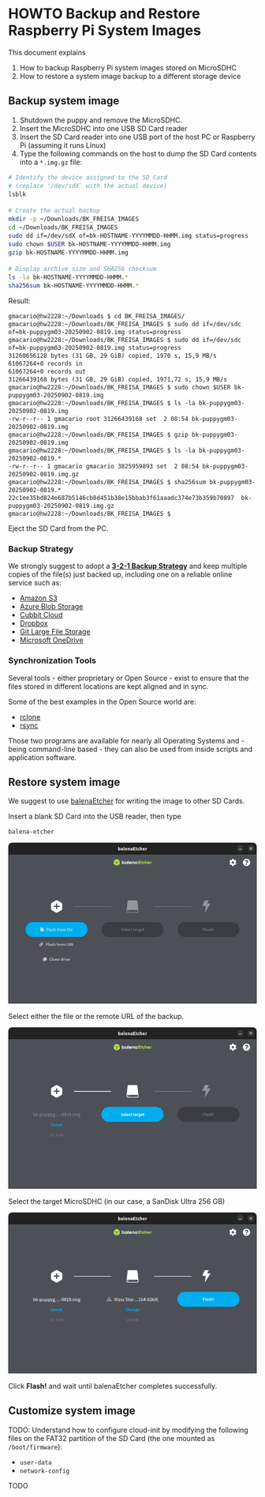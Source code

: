 # HOWTO Backup and Restore Raspberry Pi System Images

This document explains

1. How to backup Raspberry Pi system images stored on MicroSDHC <!-- (TODO: or the CM4 on-board eMMC, or USB) -->
2. How to restore a system image backup to a different storage device

## Backup system image

<!-- (2025-09-02 08:24 CEST) -->

1. Shutdown the puppy and remove the MicroSDHC.
2. Insert the MicroSDHC into one USB SD Card reader
3. Insert the SD Card reader into one USB port of the host PC or Raspberry Pi (assuming it runs Linux)
4. Type the following commands on the host to dump the SD Card contents into a `*.img.gz` file:

```bash
# Identify the device assigned to the SD Card
# (replace '/dev/sdX` with the actual device)
lsblk

# Create the actual backup
mkdir -p ~/Downloads/BK_FREISA_IMAGES
cd ~/Downloads/BK_FREISA_IMAGES
sudo dd if=/dev/sdX of=bk-HOSTNAME-YYYYMMDD-HHMM.img status=progress
sudo chown $USER bk-HOSTNAME-YYYYMMDD-HHMM.img
gzip bk-HOSTNAME-YYYYMMDD-HHMM.img

# Display archive size and SHA256 checksum
ls -la bk-HOSTNAME-YYYYMMDD-HHMM.*
sha256sum bk-HOSTNAME-YYYYMMDD-HHMM.*
```

Result:

```text
gmacario@hw2228:~/Downloads $ cd BK_FREISA_IMAGES/
gmacario@hw2228:~/Downloads/BK_FREISA_IMAGES $ sudo dd if=/dev/sdc of=bk-puppygm03-20250902-0819.img status=progress
gmacario@hw2228:~/Downloads/BK_FREISA_IMAGES $ sudo dd if=/dev/sdc of=bk-puppygm03-20250902-0819.img status=progress
31260656128 bytes (31 GB, 29 GiB) copied, 1970 s, 15,9 MB/s
61067264+0 records in
61067264+0 records out
31266439168 bytes (31 GB, 29 GiB) copied, 1971,72 s, 15,9 MB/s
gmacario@hw2228:~/Downloads/BK_FREISA_IMAGES $ sudo chown $USER bk-puppygm03-20250902-0819.img
gmacario@hw2228:~/Downloads/BK_FREISA_IMAGES $ ls -la bk-puppygm03-20250902-0819.img
-rw-r--r-- 1 gmacario root 31266439168 set  2 08:54 bk-puppygm03-20250902-0819.img
gmacario@hw2228:~/Downloads/BK_FREISA_IMAGES $ gzip bk-puppygm03-20250902-0819.img
gmacario@hw2228:~/Downloads/BK_FREISA_IMAGES $ ls -la bk-puppygm03-20250902-0819.*
-rw-r--r-- 1 gmacario gmacario 3825959893 set  2 08:54 bk-puppygm03-20250902-0819.img.gz
gmacario@hw2228:~/Downloads/BK_FREISA_IMAGES $ sha256sum bk-puppygm03-20250902-0819.*
22c1ee35bd824e687b5146cb8d451b38e15bbab3f61aaadc374e73b359b70897  bk-puppygm03-20250902-0819.img.gz
gmacario@hw2228:~/Downloads/BK_FREISA_IMAGES $
```

Eject the SD Card from the PC.

### Backup Strategy

We strongly suggest to adopt a [**3-2-1 Backup Strategy**](https://en.wikipedia.org/wiki/Glossary_of_backup_terms) and keep multiple copies of the file(s) just backed up, including one on a reliable online service such as:

- [Amazon S3](https://aws.amazon.com/s3)
- [Azure Blob Storage](https://azure.microsoft.com/en-us/products/storage/blobs)
- [Cubbit Cloud](https://www.cubbit.io)
- [Dropbox](https://www.dropbox.com/)
- [Git Large File Storage](https://git-lfs.com/)
- [Microsoft OneDrive](https://www.microsoft.com/en-us/microsoft-365/onedrive)

### Synchronization Tools

Several tools - either proprietary or Open Source - exist to ensure that the files stored in different locations are kept aligned and in sync.

Some of the best examples in the Open Source world are:

- [rclone](https://rclone.org/)
- [rsync](https://en.wikipedia.org/wiki/Rsync)

Those two programs are available for nearly all Operating Systems and - being command-line based - they can also be used from inside scripts and application software.

## Restore system image

We suggest to use [balenaEtcher](https://etcher.balena.io/) for writing the image to other SD Cards.

Insert a blank SD Card into the USB reader, then type

```bash
balena-etcher
```

![balenaetcher-01](images/balenaetcher-01.png)

Select either the file or the remote URL of the backup.

![balenaetcher-02](images/balenaetcher-02.png)

Select the target MicroSDHC (in our case, a SanDisk Ultra 256 GB)

![balenaetcher-03](images/balenaetcher-03.png)

Click **Flash!** and wait until balenaEtcher completes successfully.

## Customize system image

TODO: Understand how to configure cloud-init by modifying the following files on the FAT32 partition of the SD Card (the one mounted as `/boot/firmware`):

- `user-data`
- `network-config`

TODO

<!-- EOF -->
